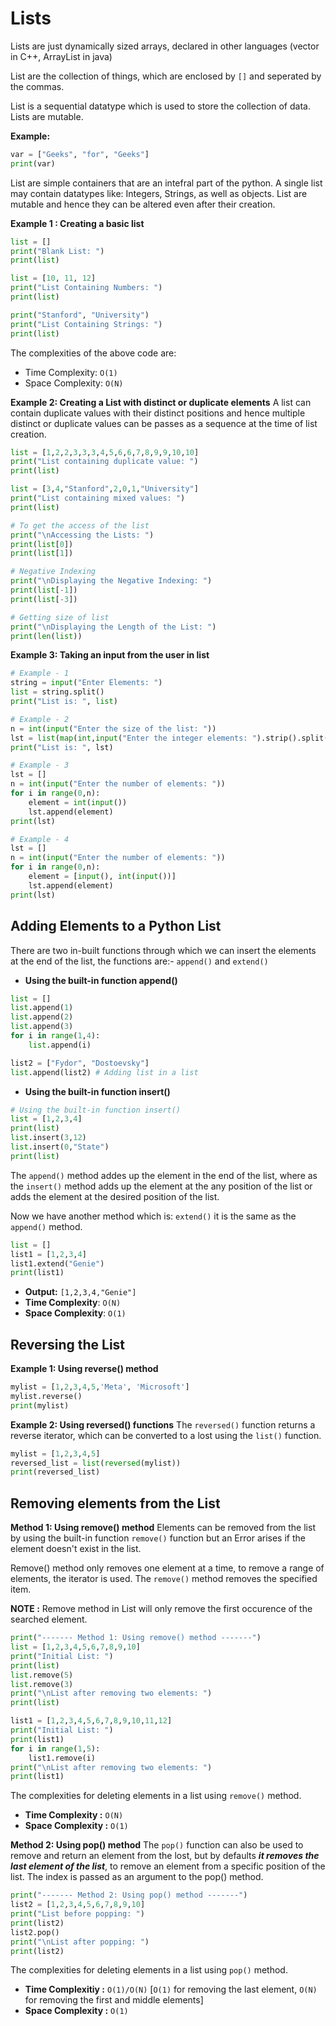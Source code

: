 # **Lists**
Lists are just dynamically sized arrays, declared in other languages (vector in C++, ArrayList in java)

List are the collection of things, which are enclosed by `[]` and seperated by the commas.

List is a sequential datatype which is used to store the collection of data. Lists are mutable.

**Example:**
```py
var = ["Geeks", "for", "Geeks"]
print(var)
```

List are simple containers that are an intefral part of the python. A single list may contain datatypes like: Integers, Strings, as well as objects. List are mutable and hence they can be altered even after their creation.

**Example 1 : Creating a basic list**
```py
list = []
print("Blank List: ")
print(list)

list = [10, 11, 12]
print("List Containing Numbers: ")
print(list)

print("Stanford", "University")
print("List Containing Strings: ")
print(list)
```

The complexities of the above code are: 
* Time Complexity: `O(1)`
* Space Complexity: `O(N)`


**Example 2: Creating a List with distinct or duplicate elements**
A list can contain duplicate values with their distinct positions and hence multiple distinct or duplicate values can be passes as a sequence at the time of list creation.

```py
list = [1,2,2,3,3,3,4,5,6,6,7,8,9,9,10,10]
print("List containing duplicate value: ")
print(list)

list = [3,4,"Stanford",2,0,1,"University"]
print("List containing mixed values: ")
print(list)

# To get the access of the list
print("\nAccessing the Lists: ")
print(list[0])
print(list[1])

# Negative Indexing
print("\nDisplaying the Negative Indexing: ")
print(list[-1])
print(list[-3])

# Getting size of list
print("\nDisplaying the Length of the List: ")
print(len(list))
```

**Example 3: Taking an input from the user in list**
```py
# Example - 1 
string = input("Enter Elements: ")
list = string.split()
print("List is: ", list)

# Example - 2
n = int(input("Enter the size of the list: "))
lst = list(map(int,input("Enter the integer elements: ").strip().split()))[:n]
print("List is: ", lst)

# Example - 3
lst = []
n = int(input("Enter the number of elements: "))
for i in range(0,n):
    element = int(input())
    lst.append(element)
print(lst)

# Example - 4
lst = []
n = int(input("Enter the number of elements: "))
for i in range(0,n):
    element = [input(), int(input())]
    lst.append(element)
print(lst)
```

## **Adding Elements to a Python List**

There are two in-built functions through which we can insert the elements at the end of the list, the functions are:- `append()` and `extend()`

* **Using the built-in function append()**
```py
list = []
list.append(1)
list.append(2)
list.append(3)
for i in range(1,4):
    list.append(i)

list2 = ["Fydor", "Dostoevsky"]
list.append(list2) # Adding list in a list
```
* **Using the built-in function insert()**
```py
# Using the built-in function insert()
list = [1,2,3,4]
print(list)
list.insert(3,12)
list.insert(0,"State")
print(list)
```

The `append()` method addes up the element in the end of the list, where as the `insert()` method adds up the element at the any position of the list or adds the element at the desired position of the list.


Now we have another method which is: `extend()` it is the same as the `append()` method.

```py
list = []
list1 = [1,2,3,4]
list1.extend("Genie")
print(list1)
```

* **Output:** `[1,2,3,4,"Genie"]`
* **Time Complexity**: `O(N)`
* **Space Complexity**: `O(1)`

## **Reversing the List**

**Example 1: Using reverse() method**

```py
mylist = [1,2,3,4,5,'Meta', 'Microsoft']
mylist.reverse()
print(mylist)
```

**Example 2: Using reversed() functions**
The `reversed()` function returns a reverse iterator, which can be converted to a lost using the `list()` function.
```py
mylist = [1,2,3,4,5]
reversed_list = list(reversed(mylist))
print(reversed_list)
```

## **Removing elements from the List**

**Method 1: Using remove() method**
Elements can be removed from the list by using the built-in function `remove()` function but an Error arises if the element doesn't exist in the list.

Remove() method only removes one element at a time, to remove a range of elements, the iterator is used. The `remove()` method removes the specified item.

**NOTE :** Remove method in List will only remove the first occurence of the searched element.

```py
print("------- Method 1: Using remove() method -------")
list = [1,2,3,4,5,6,7,8,9,10]
print("Initial List: ")
print(list)
list.remove(5)
list.remove(3)
print("\nList after removing two elements: ")
print(list)

list1 = [1,2,3,4,5,6,7,8,9,10,11,12]
print("Initial List: ")
print(list1)
for i in range(1,5):
    list1.remove(i)
print("\nList after removing two elements: ")
print(list1)
```
The complexities for deleting elements in a list using `remove()` method.
* **Time Complexity :** `O(N)`
* **Space Complexity :** `O(1)`

**Method 2: Using pop() method**
The `pop()` function can also be used to remove and return an element from the lost, but by defaults ***it removes the last element of the list***, to remove an element from a specific position of the list. 
The index is passed as an argument to the pop() method.

```py
print("------- Method 2: Using pop() method -------")
list2 = [1,2,3,4,5,6,7,8,9,10]
print("List before popping: ")
print(list2)
list2.pop()
print("\nList after popping: ")
print(list2)
```
The complexities for deleting elements in a list using `pop()` method.
* **Time Complexitiy :** `O(1)/O(N)` [`O(1)` for removing the last element, `O(N)` for removing the first and middle elements]
* **Space Complexity :** `O(1)`